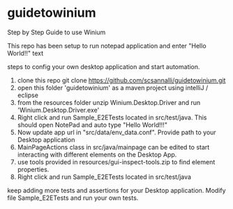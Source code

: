 # guidetowinium
Step by Step Guide to use Winium

This repo has been setup to run notepad application and enter "Hello World!!" text


steps to config your own desktop application and start automation.

1. clone this repo
    git clone https://github.com/scsannalli/guidetowinium.git
2. open this folder 'guidetowinium' as a maven project using intelliJ / eclipse
3. from the resources folder unzip Winium.Desktop.Driver and run 'Winium.Desktop.Driver.exe'
4. Right click and run Sample_E2ETests located in src/test/java. This should open NotePad and auto type "Hello World!!!"
5. Now update app url in "src/data/env_data.conf". Provide path to your Desktop application
5. MainPageActions class in src/java/mainpage can be edited to start interacting with different elements on the Desktop App.
6. use tools provided in resources/gui-inspect-tools.zip to find element properties.
7. Right click and run Sample_E2ETests located in src/test/java

keep adding more tests and assertions for your Desktop application.  Modify file Sample_E2ETests and run your own tests.



